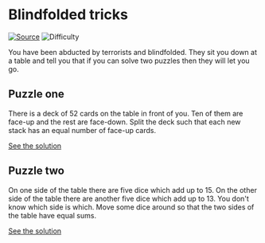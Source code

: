 # Blindfolded tricks

[![Source](https://img.shields.io/badge/Source-%E2%9C%93-green.svg)](https://briangordon.github.io/2012/12/a-brain-teaser.html)
![Difficulty](https://img.shields.io/badge/Difficulty-medium-yellow.svg)

You have been abducted by terrorists and blindfolded. They sit you down at a
table and tell you that if you can solve two puzzles then they will let you go.

## Puzzle one

There is a deck of 52 cards on the table in front of you. Ten of them are
face-up and the rest are face-down. Split the deck such that each new stack
has an equal number of face-up cards.

[See the solution](solution1.md)

## Puzzle two

On one side of the table there are five dice which add up to 15. On the other
side of the table there are another five dice which add up to 13. You don't
know which side is which. Move some dice around so that the two sides of the
table have equal sums.

[See the solution](solution2.md)
